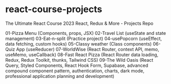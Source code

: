 # react-course-projects
The Ultimate React Course 2023 React, Redux &amp; More - Projects Repo

01-Pizza Menu (Components, props, JSX)
02-Travel List (useState and state management)
03-Eat-n-split (Practice project)
04-usePopcorn (useEffect, data fetching, custom hooks)
05-Classy weather (Class components)
06-Quiz App (useReducer)
07-WorldWise (React Router, context API, memo, useMemo, useCallback)
08-Fast React Pizza (React Router data loading, Redux, Redux Toolkit, thunks, Tailwind CSS)
09-The Wild Oasis (React Query, Styled Components, React Hook Form, Supabase, advanced compound component pattern, authentication, charts, dark mode, professional application planning and development)
